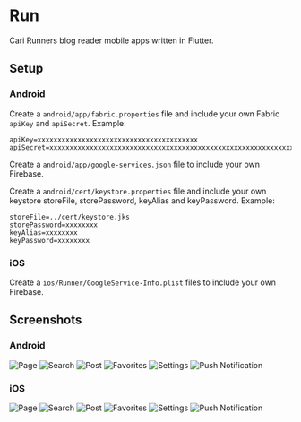 # Run

Cari Runners blog reader mobile apps written in Flutter.

## Setup

### Android

Create a `android/app/fabric.properties` file and include your own Fabric `apiKey` and `apiSecret`.
Example:
```
apiKey=xxxxxxxxxxxxxxxxxxxxxxxxxxxxxxxxxxxxxxxx
apiSecret=xxxxxxxxxxxxxxxxxxxxxxxxxxxxxxxxxxxxxxxxxxxxxxxxxxxxxxxxxxxxxxxx
```

Create a `android/app/google-services.json` file to include your own Firebase.

Create a `android/cert/keystore.properties` file and include your own keystore storeFile, storePassword, keyAlias and keyPassword.
Example:
```
storeFile=../cert/keystore.jks
storePassword=xxxxxxxx
keyAlias=xxxxxxxx
keyPassword=xxxxxxxx
```

### iOS

Create a `ios/Runner/GoogleService-Info.plist` files to include your own Firebase.

## Screenshots

### Android

![Page](art/android/Page.png)
![Search](art/android/Search.png)
![Post](art/android/Post.png)
![Favorites](art/android/Favorites.png)
![Settings](art/android/Settings.png)
![Push Notification](art/android/PushNotification.png)

### iOS

![Page](art/ios/Page.JPG)
![Search](art/ios/Search.JPG)
![Post](art/ios/Post.png)
![Favorites](art/ios/Favorites.png)
![Settings](art/ios/Settings.JPG)
![Push Notification](art/ios/PushNotification.png)
